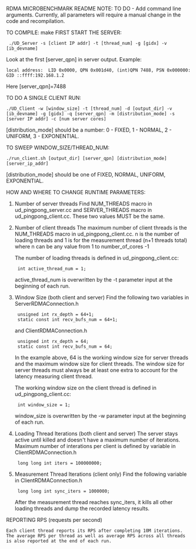 RDMA MICROBENCHMARK README
NOTE: 
TO DO - Add command line arguments.
Currently, all parameters will require a manual change in the code and recompilation.

TO COMPILE: make
FIRST START THE SERVER: 

     ./UD_Server -s [client IP addr] -t [thread_num] -g [gidx] -v [ib_devname]

Look at the first [server_qpn] in server output. Example:

    local address:  LID 0x0000, QPN 0x001d40, (int)QPN 7488, PSN 0x000000: GID ::ffff:192.168.1.2

Here [server_qpn]=7488

TO DO A SINGLE CLIENT RUN: 

    ./UD_Client -w [window_size] -t [thread_num] -d [output_dir] -v [ib_devname] -g [gidx] -q [server_qpn] -m [distribution_mode] -s [server IP addr] -c [num server cores]

[distribution_mode] should be a number: 0 - FIXED, 1 - NORMAL, 2 - UNIFORM, 3 - EXPONENTIAL.

TO SWEEP WINDOW_SIZE/THREAD_NUM: 

    ./run_client.sh [output_dir] [server_qpn] [distribution_mode] [server_ip_addr]

[distribution_mode] should be one of FIXED, NORMAL, UNIFORM, EXPONENTIAL.

HOW AND WHERE TO CHANGE RUNTIME PARAMETERS:

1. Number of server threads
    Find NUM_THREADS macro in ud_pingpong_server.cc and SERVER_THREADS macro in ud_pingpong_client.cc.
    These two values MUST be the same.

2. Number of client threads
    The maximum number of client threads is the NUM_THREADS macro in ud_pingpong_client.cc.
    n is the number of loading threads and 1 is for the measurement thread (n+1 threads total) where n can be any value from 1 to number_of_cores -1

    The number of loading threads is defined in ud_pingpong_client.cc:

        int active_thread_num = 1;

    active_thread_num is overwritten by the -t parameter input at the beginning of each run.


3. Window Size (both client and server)
    Find the following two variables in 
    ServerRDMAConnection.h 

        unsigned int rx_depth = 64+1;
        static const int recv_bufs_num = 64+1;

    and ClientRDMAConnection.h

        unsigned int rx_depth = 64;
        static const int recv_bufs_num = 64;

    In the example above, 64 is the working window size for server threads and the maximum window size for client threads.
    The window size for server threads must always be at least one extra to account for the latency measuring client thread.

    The working window size on the client thread is defined in ud_pingpong_client.cc:

        int window_size = 1;

    window_size is overwritten by the -w parameter input at the beginning of each run.


4. Loading Thread Iterations (both client and server)
    The server stays active until killed and doesn't have a maximum number of iterations.
    Maximum number of interations per client is defined by variable in ClientRDMAConnection.h

        long long int iters = 100000000;


5. Measurement Thread Iterations (client only)
    Find the following variable in ClientRDMAConnection.h

        long long int sync_iters = 1000000;

    After the measurement thread reaches sync_iters, it kills all other loading threads and dump the recorded latency results.


REPORTING RPS (requests per second)

    Each client thread reports its RPS after completing 10M iterations.
    The average RPS per thread as well as average RPS across all threads is also reported at the end of each run.
